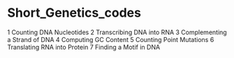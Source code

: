 # Short_Genetics_codes
1 Counting DNA Nucleotides
2 Transcribing DNA into RNA
3 Complementing a Strand of DNA
4 Computing GC Content 
5 Counting Point Mutations
6 Translating RNA into Protein
7 Finding a Motif in DNA
